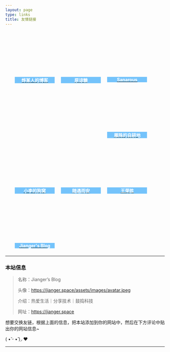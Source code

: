 ```yaml
---
layout: page
type: links
title: 友情链接
---
```


<style>
	.friends{
		display: flow-root;
		width:100%;
		padding: 0;
		margin-left: 20px
	}
    .friends .links-container{
    transition:transform 0.5s;
    width:25%;
	list-style-type: none;
    float: left;
    margin: 2%;
	}
    .friends .links-container .links-title{
        background-color:#74c3fb;
        text-align:center;
        margin:0;
        padding:0;
    }
    .friends .links-container .links-title h4{
    	color:white;
    	margin: 10px 0 0;
    }
	.friends .links-container:hover{
		box-shadow:0 10px 10px #bababa;
		transform:scale(1.1);
}
@media (min-width: 992px){
	.friends .links-container{
		width:20% !important;
	}
} 
</style>
 
<ul class="friends">
    <li class="links-container">
		    <a href="https://iiycy.com" target="_blank" class="links-link" title="一个沙雕网友的博客，咕～">
			  <div class="links-item">
			    <div class="links-img" style="background:url('https://imyee.cn/a.jpg');width: 100%;padding-top: 100%;background-repeat: no-repeat;background-size: cover;"></div>
				<div class="links-title">
				  <h4>烨某人的博客</h4>
				</div>
		      </div>
			  </a>
		</li>
        <li class="links-container">
		    <a href="https://blog.luhe.xyz" target="_blank" class="links-link">
			  <div class="links-item">
			    <div class="links-img" style="background:url('https://blog.luhe.xyz/mylogo.png');width: 100%;padding-top: 100%;background-repeat: no-repeat;background-size: cover;"></div>
				<div class="links-title">
				  <h4>原谅糖</h4>
				</div>
		      </div>
			  </a>
		</li>
		<li class="links-container">
		    <a href="https://bestzuo.cn" target="_blank" class="links-link" title="码农人生">
			  <div class="links-item">
			    <div class="links-img" style="background:url('https://site-1258928558.cos.ap-guangzhou.myqcloud.com/touxiang.jpg');width: 100%;padding-top: 100%;background-repeat: no-repeat;background-size: cover;"></div>
				<div class="links-title">
				  <h4>Sanarous</h4>
				</div>
		      </div>
			  </a>
		</li>
		<li class="links-container">
		    <a href="https://www.sitstars.com/" target="_blank" class="links-link" title="坐于群星之上">
			  <div class="links-item">
			    <div class="links-img" style="background:url('https://vip1.loli.net/2020/02/06/dVJDZ78Sg9omP5H.jpg');width: 100%;padding-top: 100%;background-repeat: no-repeat;background-size: cover;"></div>
				<div class="links-title">
				  <h4>雁陎的自耕地</h4>
				</div>
		      </div>
			  </a>
		</li>
		<li class="links-container">
		    <a href="https://lagoonwe.github.io/" target="_blank" class="links-link"  title="一个可以py也够浪的中二晚期患者">
			  <div class="links-item">
			    <div class="links-img" style="background:url('https://lagoonwe.github.io/images/avatar.png?v=1581139936523');width: 100%;padding-top: 100%;background-repeat: no-repeat;background-size: cover;"></div>
				<div class="links-title">
				  <h4>小李的狗窝</h4>
				</div>
		      </div>
			  </a>
		</li>
		<li class="links-container">
		    <a href="https://www.iszy.cc/links/" target="_blank" class="links-link"  title="生活吐槽 & 学习记录">
			  <div class="links-item">
			    <div class="links-img" style="background:url(' https://www.iszy.cc/images/avatar.png');width: 100%;padding-top: 100%;background-repeat: no-repeat;background-size: cover;"></div>
				<div class="links-title">
				  <h4>随遇而安</h4>
				</div>
		      </div>
			  </a>
		</li>
		<li class="links-container">
		    <a href="https://sqdxwz.com" target="_blank" class="links-link"  title="可以允许不完美，但不能不做！">
			  <div class="links-item">
			    <div class="links-img" style="background:url(' https://s2.ax1x.com/2019/12/23/l9FdHA.md.jpg');width: 100%;padding-top: 100%;background-repeat: no-repeat;background-size: cover;"></div>
				<div class="links-title">
				  <h4>王荣胜</h4>
				</div>
		      </div>
			  </a>
		</li>
		<li class="links-container">
		    <a href="https://www.debuginn.com" target="_blank" class="links-link"  title="热爱生活｜分享技术｜鼓捣科技但不能不做！">
			  <div class="links-item">
			    <div class="links-img" style="background:url('/assets/images/avatar.jpeg)');width: 100%;padding-top: 100%;background-repeat: no-repeat;background-size: cover;"></div>
				<div class="links-title">
				  <h4>Jianger's Blog</h4>
				</div>
		      </div>
			  </a>
		</li>
</ul>


---



### 本站信息

> 名称：Jianger’s Blog  
>
> 头像：https://jianger.space/assets/images/avatar.jpeg  
>
> 介绍：热爱生活｜分享技术｜鼓捣科技  
>
> 网址：https://jianger.space

想要交换友链，根据上面的信息，把本站添加到你的网站中，然后在下方评论中贴出你的网站信息~

( •̆ ᵕ •̆ )◞ ❤

---


  <div id="comments" style="margin-top: 50px;"></div>
  <!--Leancloud 操作库:-->
  <script src="//cdn1.lncld.net/static/js/3.0.4/av-min.js"></script>
  <!--Valine 的核心代码库:-->
  <script src='//unpkg.com/valine/dist/Valine.min.js'></script>
  <script>
     new Valine({
        av: AV,
        el: '#comments',
        app_id: 'e1OuTd58aBj3h9ptV4oIaNBY-9Nh9j0Va',
        app_key: 'CqYVue1Ivtz4TJnBVjUvY9NY',
        path: '',
        placeholder: '快来做我的邻居吧！',
        notify: 'true',
        verify: 'true',
    })
  </script>
